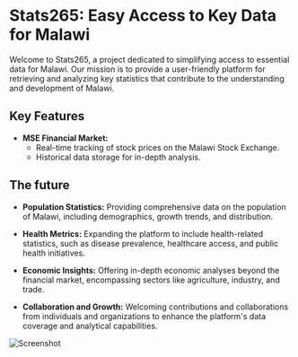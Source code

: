 # Stats265: Easy Access to Key Data for Malawi

Welcome to Stats265, a project dedicated to simplifying access to essential data for Malawi. Our mission is to provide a user-friendly platform for retrieving and analyzing key statistics that contribute to the understanding and development of Malawi.

## Key Features

- **MSE Financial Market:**
  - Real-time tracking of stock prices on the Malawi Stock Exchange.
  - Historical data storage for in-depth analysis.
## The future
- **Population Statistics:** Providing comprehensive data on the population of Malawi, including demographics, growth trends, and distribution.

- **Health Metrics:** Expanding the platform to include health-related statistics, such as disease prevalence, healthcare access, and public health initiatives.

- **Economic Insights:** Offering in-depth economic analyses beyond the financial market, encompassing sectors like agriculture, industry, and trade.

- **Collaboration and Growth:** Welcoming contributions and collaborations from individuals and organizations to enhance the platform's data coverage and analytical capabilities.


![Screenshot](https://drive.google.com/uc?id=1V90ZcP6ZHALPxAhJsomiyNzE3Lzo21GC)
